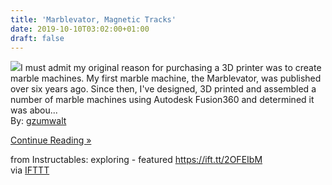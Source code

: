 ```yaml
---
title: 'Marblevator, Magnetic Tracks'
date: 2019-10-10T03:02:00+01:00
draft: false
---
```


[![](https://content.instructables.com/FPI/ECT1/K1HX8ODJ/FPIECT1K1HX8ODJ.SMALL.jpg)](https://www.instructables.com/id/Marblevator-Magnetic-Tracks/)I must admit my original reason for purchasing a 3D printer was to create marble machines. My first marble machine, the Marblevator, was published over six years ago. Since then, I've designed, 3D printed and assembled a number of marble machines using Autodesk Fusion360 and determined it was abou...  
By: [gzumwalt](https://www.instructables.com/member/gzumwalt/)  
  
[Continue Reading »](https://www.instructables.com/id/Marblevator-Magnetic-Tracks/)  
  
from Instructables: exploring - featured https://ift.tt/2OFEIbM  
via [IFTTT](https://ifttt.com/?ref=da&site=blogger)